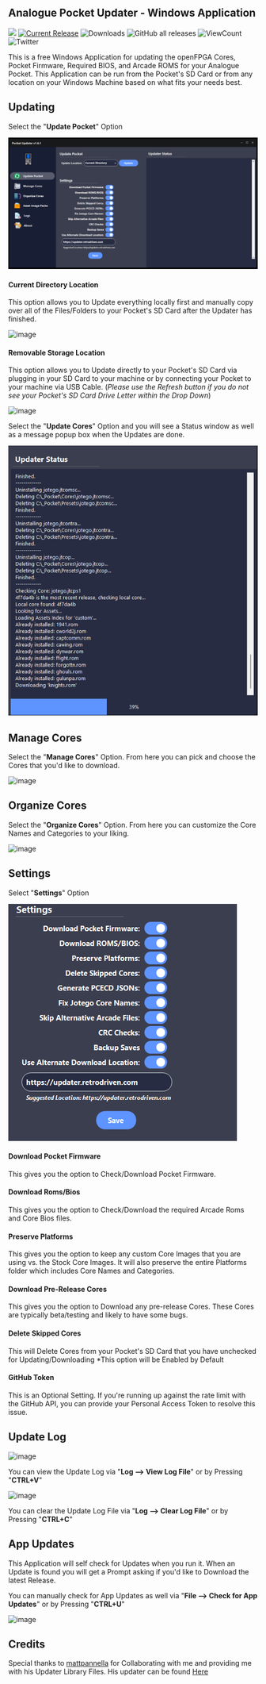 ## Analogue Pocket Updater - Windows Application ##
[![](https://img.shields.io/static/v1?label=Sponsor&message=%E2%9D%A4&logo=GitHub&color=%23fe8e86)](https://github.com/sponsors/RetroDriven) [![Current Release](https://img.shields.io/github/v/release/RetroDriven/Pocket_Updater?label=Current%20Release)](https://github.com/RetroDriven/Pocket_Updater/releases/latest) ![Downloads](https://img.shields.io/github/downloads/RetroDriven/Pocket_Updater/latest/total?label=Downloads) ![GitHub all releases](https://img.shields.io/github/downloads/RetroDriven/Pocket_Updater/total?label=Total%20Downloads) ![ViewCount](https://views.whatilearened.today/views/github/RetroDriven/Pocket_Updater.svg) ![Twitter](https://img.shields.io/twitter/url/https/twitter.com/RetroDriven.svg?style=social&label=Follow%20%40RetroDriven)

This is a free Windows Application for updating the openFPGA Cores, Pocket Firmware, Required BIOS, and Arcade ROMS for your Analogue Pocket. This Application can be run from the Pocket's SD Card or from any location on your Windows Machine based on what fits your needs best.

## Updating ##

Select the "**Update Pocket**" Option

![image](https://github.com/RetroDriven/Pocket_Updater/blob/master/Sceenshots/Main.png)

#### Current Directory Location
This option allows you to Update everything locally first and manually copy over all of the Files/Folders to your Pocket's SD Card after the Updater has finished. 

![image](https://github.com/RetroDriven/Pocket_Updater/blob/master/Sceenshots/Update.png)

#### Removable Storage Location
This option allows you to Update directly to your Pocket's SD Card via plugging in your SD Card to your machine or by connecting your Pocket to your machine via USB Cable. (*Please use the Refresh button if you do not see your Pocket's SD Card Drive Letter within the Drop Down*)

![image](https://github.com/RetroDriven/Pocket_Updater/blob/master/Sceenshots/Update_Pocket.png)

Select the "**Update Cores**" Option and you will see a Status window as well as a message popup box when the Updates are done.

![image](https://github.com/RetroDriven/Pocket_Updater/blob/master/Sceenshots/Updates_Complete.png)

## Manage Cores ##
Select the "**Manage Cores**" Option. From here you can pick and choose the Cores that you'd like to download.

![image](https://github.com/RetroDriven/Pocket_Updater/blob/master/Sceenshots/Manage_Cores.png)

## Organize Cores ##
Select the "**Organize Cores**" Option. From here you can customize the Core Names and Categories to your liking.

![image](https://github.com/RetroDriven/Pocket_Updater/blob/master/Sceenshots/Organize_Cores.png)

## Settings ##
Select "**Settings**" Option

![image](https://github.com/RetroDriven/Pocket_Updater/blob/master/Sceenshots/Settings.png)

#### Download Pocket Firmware
This gives you the option to Check/Download Pocket Firmware.

#### Download Roms/Bios
This gives you the option to Check/Download the required Arcade Roms and Core Bios files.

#### Preserve Platforms
This gives you the option to keep any custom Core Images that you are using vs. the Stock Core Images. It will also preserve the entire Platforms folder which includes Core Names and Categories.

#### Download Pre-Release Cores
This gives you the option to Download any pre-release Cores. These Cores are typically beta/testing and likely to have some bugs.

#### Delete Skipped Cores
This will Delete Cores from your Pocket's SD Card that you have unchecked for Updating/Downloading
*This option will be Enabled by Default

#### GitHub Token
This is an Optional Setting. If you're running up against the rate limit with the GitHub API, you can provide your Personal Access Token to resolve this issue.

## Update Log ##

![image](https://github.com/RetroDriven/Pocket_Updater/blob/master/Sceenshots/Update_Log.png)

You can view the Update Log via "**Log --> View Log File**" or by Pressing "**CTRL+V**"

![image](https://github.com/RetroDriven/Pocket_Updater/blob/master/Sceenshots/Summary.png)

You can clear the Update Log File via "**Log --> Clear Log File**" or by Pressing "**CTRL+C**"

## App Updates ##
This Application will self check for Updates when you run it. When an Update is found you will get a Prompt asking if you'd like to Download the latest Release. 

You can manually check for App Updates as well via "**File --> Check for App Updates**" or by Pressing "**CTRL+U**"

![image](https://github.com/RetroDriven/Pocket_Updater/blob/master/Sceenshots/Check_Updates.png)

## Credits ##
Special thanks to [mattpannella](https://github.com/mattpannella) for Collaborating with me and providing me with his Updater Library Files. His updater can be found [Here](https://github.com/mattpannella/pocket_core_autoupdate_net)
